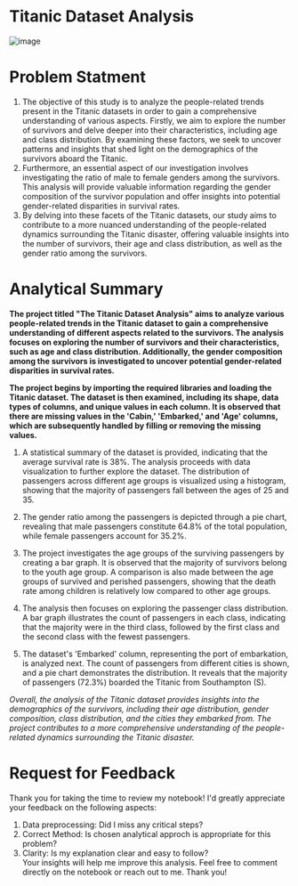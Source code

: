 # Titanic Dataset Analysis

![image](https://github.com/Shifanaaz125/EDA-Titanic/assets/120267469/cfc2128c-f101-47f1-9432-7627c45f0e47)

# Problem Statment
1) The objective of this study is to analyze the people-related trends present in the Titanic datasets in order to gain a comprehensive understanding of various aspects. Firstly, we aim to explore the number of survivors and delve deeper into their characteristics, including age and class distribution. By examining these factors, we seek to uncover patterns and insights that shed light on the demographics of the survivors aboard the Titanic.
2) Furthermore, an essential aspect of our investigation involves investigating the ratio of male to female genders among the survivors. This analysis will provide valuable information regarding the gender composition of the survivor population and offer insights into potential gender-related disparities in survival rates.
3) By delving into these facets of the Titanic datasets, our study aims to contribute to a more nuanced understanding of the people-related dynamics surrounding the Titanic disaster, offering valuable insights into the number of survivors, their age and class distribution, as well as the gender ratio among the survivors.

# Analytical Summary
**The project titled "The Titanic Dataset Analysis" aims to analyze various people-related trends in the Titanic dataset to gain a comprehensive understanding of different aspects related to the survivors. The analysis focuses on exploring the number of survivors and their characteristics, such as age and class distribution. Additionally, the gender composition among the survivors is investigated to uncover potential gender-related disparities in survival rates.**

**The project begins by importing the required libraries and loading the Titanic dataset. The dataset is then examined, including its shape, data types of columns, and unique values in each column. It is observed that there are missing values in the 'Cabin,' 'Embarked,' and 'Age' columns, which are subsequently handled by filling or removing the missing values.**

1. A statistical summary of the dataset is provided, indicating that the average survival rate is 38%. The analysis proceeds with data visualization to further explore the dataset. The distribution of passengers across different age groups is visualized using a histogram, showing that the majority of passengers fall between the ages of 25 and 35.

2. The gender ratio among the passengers is depicted through a pie chart, revealing that male passengers constitute 64.8% of the total population, while female passengers account for 35.2%.

3. The project investigates the age groups of the surviving passengers by creating a bar graph. It is observed that the majority of survivors belong to the youth age group. A comparison is also made between the age groups of survived and perished passengers, showing that the death rate among children is relatively low compared to other age groups.

4. The analysis then focuses on exploring the passenger class distribution. A bar graph illustrates the count of passengers in each class, indicating that the majority were in the third class, followed by the first class and the second class with the fewest passengers.

5. The dataset's 'Embarked' column, representing the port of embarkation, is analyzed next. The count of passengers from different cities is shown, and a pie chart demonstrates the distribution. It reveals that the majority of passengers (72.3%) boarded the Titanic from Southampton (S).

*Overall, the analysis of the Titanic dataset provides insights into the demographics of the survivors, including their age distribution, gender composition, class distribution, and the cities they embarked from. The project contributes to a more comprehensive understanding of the people-related dynamics surrounding the Titanic disaster.*

# Request for Feedback
Thank you for taking the time to review my notebook! I'd greatly appreciate your feedback on the following aspects:

1. Data preprocessing: Did I miss any critical steps?
2. Correct Method: Is chosen analytical approch is appropriate for this problem?
3. Clarity: Is my explanation clear and easy to follow?  
Your insights will help me improve this analysis. Feel free to comment directly on the notebook or reach out to me. Thank you!
